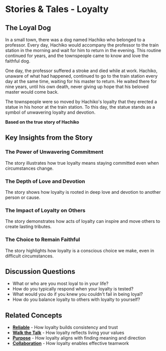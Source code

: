 # Stories & Tales - Loyalty

## The Loyal Dog

In a small town, there was a dog named Hachiko who belonged to a professor. Every day, Hachiko would accompany the professor to the train station in the morning and wait for him to return in the evening. This routine continued for years, and the townspeople came to know and love the faithful dog.

One day, the professor suffered a stroke and died while at work. Hachiko, unaware of what had happened, continued to go to the train station every day at the same time, waiting for his master to return. He waited there for nine years, until his own death, never giving up hope that his beloved master would come back.

The townspeople were so moved by Hachiko's loyalty that they erected a statue in his honor at the train station. To this day, the statue stands as a symbol of unwavering loyalty and devotion.

**Based on the true story of Hachiko**

## Key Insights from the Story

### The Power of Unwavering Commitment
The story illustrates how true loyalty means staying committed even when circumstances change.

### The Depth of Love and Devotion
The story shows how loyalty is rooted in deep love and devotion to another person or cause.

### The Impact of Loyalty on Others
The story demonstrates how acts of loyalty can inspire and move others to create lasting tributes.

### The Choice to Remain Faithful
The story highlights how loyalty is a conscious choice we make, even in difficult circumstances.

## Discussion Questions
- What or who are you most loyal to in your life?
- How do you typically respond when your loyalty is tested?
- What would you do if you knew you couldn't fail in being loyal?
- How do you balance loyalty to others with loyalty to yourself?

## Related Concepts
- **[Reliable](../reliable/README.md)** - How loyalty builds consistency and trust
- **[Walk the Talk](../walk-the-talk/README.md)** - How loyalty reflects living your values
- **[Purpose](../purpose/README.md)** - How loyalty aligns with finding meaning and direction
- **[Collaboration](../collaboration/README.md)** - How loyalty enables effective teamwork
